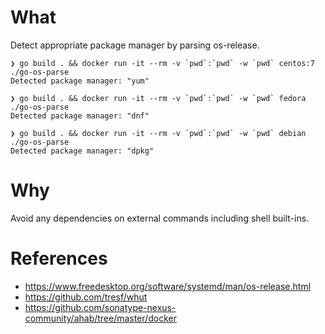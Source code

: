 # What

Detect appropriate package manager by parsing os-release.

```console
❯ go build . && docker run -it --rm -v `pwd`:`pwd` -w `pwd` centos:7 ./go-os-parse
Detected package manager: "yum"

❯ go build . && docker run -it --rm -v `pwd`:`pwd` -w `pwd` fedora ./go-os-parse
Detected package manager: "dnf"

❯ go build . && docker run -it --rm -v `pwd`:`pwd` -w `pwd` debian ./go-os-parse
Detected package manager: "dpkg"
```

# Why

Avoid any dependencies on external commands including shell built-ins.

# References

- https://www.freedesktop.org/software/systemd/man/os-release.html
- https://github.com/tresf/whut
- https://github.com/sonatype-nexus-community/ahab/tree/master/docker
